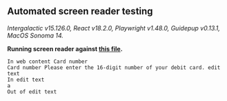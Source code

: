 ## Automated screen reader testing

_Intergalactic v15.126.0, React v18.2.0, Playwright v1.48.0,
Guidepup v0.13.1, MacOS Sonoma 14._

**Running screen reader against [this file](https://github.com/semrush/intergalactic/blob/master/website/docs/components/input-mask/examples/inputmask.tsx).**

```
In web content Card number
Card number Please enter the 16-digit number of your debit card. edit text
In edit text
a
Out of edit text
```
